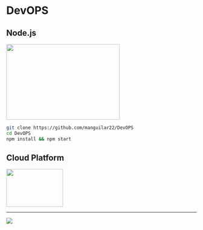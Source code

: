 # DevOPS

## Node.js 
<img src="https://github.com/manguilar22/icons/blob/master/Node.js_logo.svg" width="300" height="200"/>

```bash
git clone https://github.com/manguilar22/DevOPS
cd DevOPS
npm install && npm start 
```


## Cloud Platform

<img src="https://github.com/manguilar22/icons/blob/master/heroku.svg" height="100" width="150"/>

---

<img src="https://camo.githubusercontent.com/c0824806f5221ebb7d25e559568582dd39dd1170/68747470733a2f2f7777772e6865726f6b7563646e2e636f6d2f6465706c6f792f627574746f6e2e706e67">